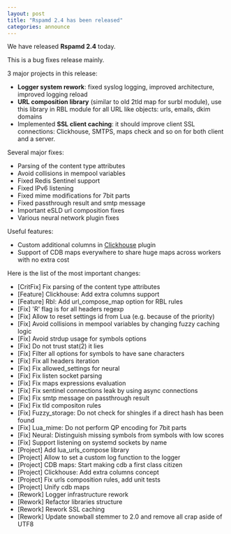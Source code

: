 ```yaml
---
layout: post
title: "Rspamd 2.4 has been released"
categories: announce
---
```


We have released **Rspamd 2.4** today.

This is a bug fixes release mainly.

3 major projects in this release:

- **Logger system rework**: fixed syslog logging, improved architecture,
improved logging reload
- **URL composition library** (similar to old 2tld map for surbl module),
use this library in RBL module for all URL like objects: urls, emails,
dkim domains
- Implemented **SSL client caching**: it should improve client SSL
connections: Clickhouse, SMTPS, maps check and so on for both client and
a server.

Several major fixes:

- Parsing of the content type attributes
- Avoid collisions in mempool variables
- Fixed Redis Sentinel support
- Fixed IPv6 listening
- Fixed mime modifications for 7bit parts
- Fixed passthrough result and smtp message
- Important eSLD url composition fixes
- Various neural network plugin fixes

Useful features:

- Custom additional columns in [Clickhouse](https://rspamd.com/doc/modules/clickhouse.html) plugin
- Support of CDB maps everywhere to share huge maps across workers with
no extra cost

Here is the list of the most important changes:

* [CritFix] Fix parsing of the content type attributes
* [Feature] Clickhouse: Add extra columns support
* [Feature] Rbl: Add url_compose_map option for RBL rules
* [Fix] 'R' flag is for all headers regexp
* [Fix] Allow to reset settings id from Lua (e.g. because of the priority)
* [Fix] Avoid collisions in mempool variables by changing fuzzy caching logic
* [Fix] Avoid strdup usage for symbols options
* [Fix] Do not trust stat(2) it lies
* [Fix] Filter all options for symbols to have sane characters
* [Fix] Fix all headers iteration
* [Fix] Fix allowed_settings for neural
* [Fix] Fix listen socket parsing
* [Fix] Fix maps expressions evaluation
* [Fix] Fix sentinel connections leak by using async connections
* [Fix] Fix smtp message on passthrough result
* [Fix] Fix tld compositon rules
* [Fix] Fuzzy_storage: Do not check for shingles if a direct hash has been found
* [Fix] Lua_mime: Do not perform QP encoding for 7bit parts
* [Fix] Neural: Distinguish missing symbols from symbols with low scores
* [Fix] Support listening on systemd sockets by name
* [Project] Add lua_urls_compose library
* [Project] Allow to set a custom log function to the logger
* [Project] CDB maps: Start making cdb a first class citizen
* [Project] Clickhouse: Add extra columns concept
* [Project] Fix urls composition rules, add unit tests
* [Project] Unify cdb maps
* [Rework] Logger infrastructure rework
* [Rework] Refactor libraries structure
* [Rework] Rework SSL caching
* [Rework] Update snowball stemmer to 2.0 and remove all crap aside of UTF8
